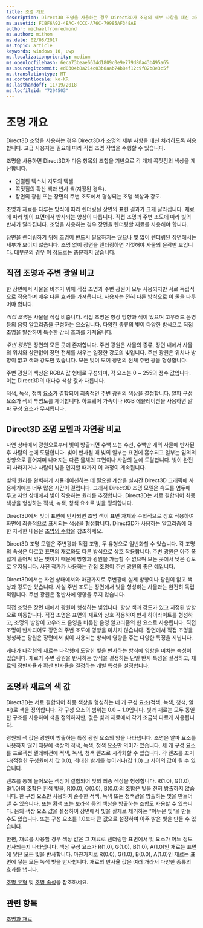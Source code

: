 ```yaml
---
title: 조명 개요
description: Direct3D 조명을 사용하는 경우 Direct3D가 조명의 세부 사항을 대신 처리하도록 허용합니다. 고급 사용자는 필요에 따라 직접 조명 작업을 수행할 수 있습니다.
ms.assetid: FCBF6A92-4EAC-4CCC-A76C-79985AF348AE
author: michaelfromredmond
ms.author: mithom
ms.date: 02/08/2017
ms.topic: article
keywords: windows 10, uwp
ms.localizationpriority: medium
ms.openlocfilehash: 6eca73beae6634d1809c0e9e779d80a43b495a65
ms.sourcegitcommit: ed0304b8a214c03b8aab74b8ef12c9f82b8e3c5f
ms.translationtype: MT
ms.contentlocale: ko-KR
ms.lasthandoff: 11/19/2018
ms.locfileid: "7294503"
---
```

# <a name="lighting-overview"></a>조명 개요

Direct3D 조명을 사용하는 경우 Direct3D가 조명의 세부 사항을 대신 처리하도록 허용합니다. 고급 사용자는 필요에 따라 직접 조명 작업을 수행할 수 있습니다.

조명을 사용하면 Direct3D가 다음 항목의 조합을 기반으로 각 개체 꼭짓점의 색상을 계산합니다.

-   연결된 텍스처 지도의 텍셀.
-   꼭짓점의 확산 색과 반사 색(지정된 경우).
-   장면의 광원 또는 장면의 주변 조도에서 형성되는 조명 색상과 강도.

조명과 재료를 다루는 방식에 따라 렌더링된 장면의 표현 결과가 크게 달라집니다. 재료에 따라 빛이 표면에서 반사되는 양상이 다릅니다. 직접 조명과 주변 조도에 따라 빛의 반사가 달라집니다. 조명을 사용하는 경우 장면을 렌더링할 재료를 사용해야 합니다.

장면을 렌더링하기 위해 조명이 반드시 필요하지는 않으나 빛 없이 렌더링된 장면에서는 세부가 보이지 않습니다. 조명 없이 장면을 렌더링하면 기껏해야 사물의 윤곽만 보입니다. 대부분의 경우 이 정도로는 충분하지 않습니다.

## <a name="span-iddirectlightvsambientlightspanspan-iddirectlightvsambientlightspandirect-light-vs-ambient-light"></a><span id="direct_light_vs._ambient_light"></span><span id="DIRECT_LIGHT_VS._AMBIENT_LIGHT"></span>직접 조명과 주변 광원 비교


한 장면에서 사물을 비추기 위해 직접 조명과 주변 광원이 모두 사용되지만 서로 독립적으로 작용하며 매우 다른 효과를 가져옵니다. 사용자는 전혀 다른 방식으로 이 둘을 다루어야 합니다.

*직접 조명*은 사물을 직접 비춥니다. 직접 조명은 항상 방향과 색이 있으며 고우러드 음영 등의 음영 알고리즘을 구성하는 요소입니다. 다양한 종류의 빛이 다양한 방식으로 직접 조명을 발산하여 특수한 감쇠 효과를 가져옵니다.

*주변 광원*은 장면의 모든 곳에 존재합니다. 주변 광원은 사물의 종류, 장면 내에서 사물의 위치와 상관없이 장면 전체를 채우는 일정한 강도의 빛입니다. 주변 광원은 위치나 방향이 없고 색과 강도만 있습니다. 모든 빛이 모여 장면의 전체 주변 광을 형성합니다.

주변 광원의 색상은 RGBA 값 형태로 구성되며, 각 요소는 0 ~ 255의 정수 값입니다. 이는 Direct3D의 대다수 색상 값과 다릅니다.

적색, 녹색, 청색 요소가 결합되어 최종적인 주변 광원의 색상을 결정합니다. 알파 구성 요소가 색의 투명도를 제어합니다. 하드웨어 가속이나 RGB 에뮬레이션을 사용하면 알파 구성 요소가 무시됩니다.

## <a name="span-iddirect3dlightmodelvsnaturespanspan-iddirect3dlightmodelvsnaturespandirect3d-light-model-vs-nature"></a><span id="direct3d_light_model_vs._nature"></span><span id="DIRECT3D_LIGHT_MODEL_VS._NATURE"></span>Direct3D 조명 모델과 자연광 비교


자연 상태에서 광원으로부터 빛이 방출되면 수백 또는 수천, 수백만 개의 사물에 반사된 후 사람의 눈에 도달합니다. 빛이 반사될 때 빛의 일부는 표면에 흡수되고 일부는 임의의 방향으로 흩어지며 나머지는 다른 물체의 표면이나 사람의 눈에 도달합니다. 빛이 완전히 사라지거나 사람이 빛을 인지할 때까지 이 과정이 계속됩니다.

빛의 원리를 완벽하게 시뮬레이션하는 데 필요한 계산을 실시간 Direct3D 그래픽에 사용하기에는 너무 많은 시간이 걸립니다. 그래서 Direct3D 조명 모델은 속도를 염두에 두고 자연 상태에서 빛이 작용하는 원리를 추정합니다. Direct3D는 서로 결합되어 최종 색상을 형성하는 적색, 녹색, 청색 요소로 빛을 정의합니다.

Direct3D에서 빛이 표면에 반사되면 조명 색이 표면 자체와 수학적으로 상호 작용하여 화면에 최종적으로 표시되는 색상을 형성합니다. Direct3D가 사용하는 알고리즘에 대한 자세한 내용은 [조명의 수학](mathematics-of-lighting.md)을 참조하세요.

Direct3D 조명 모델은 주변광과 직접 조명, 두 유형으로 일반화할 수 있습니다. 각 조명의 속성은 다르고 표면의 재료와도 다른 방식으로 상호 작용합니다. 주변 광원은 아주 폭넓게 흩어져 있는 빛이기 때문에 방향과 광원을 가늠할 수 없으며 모든 곳에서 낮은 강도로 유지됩니다. 사진 작가가 사용하는 간접 조명이 주변 광원의 좋은 예입니다.

Direct3D에서는 자연 상태에서와 마찬가지로 주변광에 실제 방향이나 광원이 없고 색상과 강도만 있습니다. 사실 주변 조도는 장면에서 빛을 형성하는 사물과는 완전히 독립적입니다. 주변 광원은 정반사에 영향을 주지 않습니다.

직접 조명은 장면 내에서 광원이 형성하는 빛입니다. 항상 색과 강도가 있고 지정된 방향으로 이동합니다. 직접 조명은 표면의 재료와 상호 작용하여 반사 하이라이트를 형성하고, 조명의 방향이 고우러드 음영을 비롯한 음영 알고리즘의 한 요소로 사용됩니다. 직접 조명이 반사되어도 장면의 주변 조도에 영향을 미치지 않습니다. 장면에서 직접 조명을 형성하는 광원은 장면에서 빛이 사용되는 방식에 영향을 주는 다양한 특징을 지닙니다.

게다가 다각형의 재료는 다각형에 도달한 빛을 반사하는 방식에 영향을 미치는 속성이 있습니다. 재료가 주변 광원을 반사하는 방식을 결정하는 단일 반사 특성을 설정하고, 재료의 정반사율과 확산 반사율을 결정하는 개별 특성을 설정합니다.

## <a name="span-idcolorvaluesforlightsandmaterialsspanspan-idcolorvaluesforlightsandmaterialsspanspan-idcolorvaluesforlightsandmaterialsspancolor-values-for-lights-and-materials"></a><span id="Color_Values_for_Lights_and_Materials"></span><span id="color_values_for_lights_and_materials"></span><span id="COLOR_VALUES_FOR_LIGHTS_AND_MATERIALS"></span>조명과 재료의 색 값


Direct3D는 서로 결합되어 최종 색상을 형성하는 네 개 구성 요소(적색, 녹색, 청색, 알파)로 색을 정의합니다. 각 구성 요소의 범위는 0.0 ~ 1.0입니다. 빛과 재료는 모두 동일한 구조를 사용하여 색을 정의하지만, 값은 빛과 재료에서 각기 조금씩 다르게 사용됩니다.

광원의 색 값은 광원이 방출하는 특정 광원 요소의 양을 나타냅니다. 조명은 알파 요소를 사용하지 않기 때문에 색상의 적색, 녹색, 청색 요소만 의미가 있습니다. 세 개 구성 요소를 프로젝션 텔레비전에 적색, 녹색, 청색 렌즈로 시각화할 수 있습니다. 각 렌즈를 끄거나(적절한 구성원에서 값 0.0), 최대한 밝기를 높이거나(값 1.0) 그 사이의 값이 될 수 있습니다.

렌즈를 통해 들어오는 색상이 결합되어 빛의 최종 색상을 형성합니다. R(1.0), G(1.0), B(1.0)의 조합은 흰색 빛을, R(0.0), G(0.0), B(0.0)의 조합은 빛을 전혀 방출하지 않습니다. 한 구성 요소만 사용하여 순수한 적색, 녹색 또는 청색광을 방출하는 빛을 만들어낼 수 있습니다. 또는 황색 또는 보라색 등의 색상을 방출하는 조합도 사용할 수 있습니다. 음의 색상 요소 값을 설정하여 장면에서 빛을 실제로 제거하는 "어두운 빛"을 만들 수도 있습니다. 또는 구성 요소를 1.0보다 큰 값으로 설정하여 아주 밝은 빛을 만들 수 있습니다.

한편, 재료를 사용할 경우 색상 값은 그 재료로 렌더링한 표면에서 빛 요소가 어느 정도 반사되는지 나타냅니다. 색상 구성 요소가 R(1.0), G(1.0), B(1.0), A(1.0)인 재료는 표면에 닿은 모든 빛을 반사합니다. 마찬가지로 R(0.0), G(1.0), B(0.0), A(1.0)인 재료는 표면에 닿는 모든 녹색 빛을 반사합니다. 재료의 반사율 값은 여러 개라서 다양한 종류의 효과를 냅니다.

[조명 유형](light-types.md) 및 [조명 속성](light-properties.md)을 참조하세요.

## <a name="span-idrelated-topicsspanrelated-topics"></a><span id="related-topics"></span>관련 항목


[조명과 재료](lights-and-materials.md)

 

 




